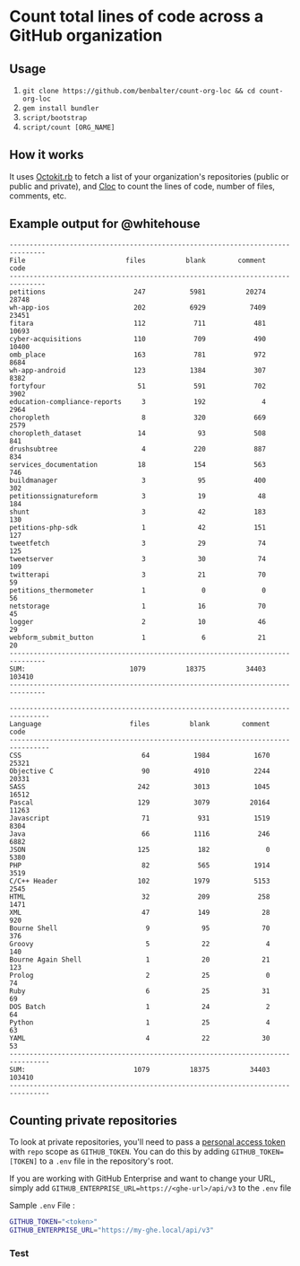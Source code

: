 # Count total lines of code across a GitHub organization

## Usage

1. `git clone https://github.com/benbalter/count-org-loc && cd count-org-loc`
2. `gem install bundler`
3. `script/bootstrap`
4. `script/count [ORG_NAME]`

## How it works

It uses [Octokit.rb](https://github.com/octokit/octokit.rb) to fetch a list of your organization's repositories (public or public and private), and [Cloc](https://github.com/AlDanial/cloc) to count the lines of code, number of files, comments, etc.

## Example output for @whitehouse

```
-------------------------------------------------------------------------------
File                         files          blank        comment           code
-------------------------------------------------------------------------------
petitions                      247           5981          20274          28748
wh-app-ios                     202           6929           7409          23451
fitara                         112            711            481          10693
cyber-acquisitions             110            709            490          10400
omb_place                      163            781            972           8684
wh-app-android                 123           1384            307           8382
fortyfour                       51            591            702           3902
education-compliance-reports     3            192              4           2964
choropleth                       8            320            669           2579
choropleth_dataset              14             93            508            841
drushsubtree                     4            220            887            834
services_documentation          18            154            563            746
buildmanager                     3             95            400            302
petitionssignatureform           3             19             48            184
shunt                            3             42            183            130
petitions-php-sdk                1             42            151            127
tweetfetch                       3             29             74            125
tweetserver                      3             30             74            109
twitterapi                       3             21             70             59
petitions_thermometer            1              0              0             56
netstorage                       1             16             70             45
logger                           2             10             46             29
webform_submit_button            1              6             21             20
-------------------------------------------------------------------------------
SUM:                          1079          18375          34403         103410
-------------------------------------------------------------------------------

--------------------------------------------------------------------------------
Language                      files          blank        comment           code
--------------------------------------------------------------------------------
CSS                              64           1984           1670          25321
Objective C                      90           4910           2244          20331
SASS                            242           3013           1045          16512
Pascal                          129           3079          20164          11263
Javascript                       71            931           1519           8304
Java                             66           1116            246           6882
JSON                            125            182              0           5380
PHP                              82            565           1914           3519
C/C++ Header                    102           1979           5153           2545
HTML                             32            209            258           1471
XML                              47            149             28            920
Bourne Shell                      9             95             70            376
Groovy                            5             22              4            140
Bourne Again Shell                1             20             21            123
Prolog                            2             25              0             74
Ruby                              6             25             31             69
DOS Batch                         1             24              2             64
Python                            1             25              4             63
YAML                              4             22             30             53
--------------------------------------------------------------------------------
SUM:                           1079          18375          34403         103410
--------------------------------------------------------------------------------
```

## Counting private repositories

To look at private repositories, you'll need to pass a [personal access token](https://github.com/settings/tokens/new) with `repo` scope as `GITHUB_TOKEN`. You can do this by adding `GITHUB_TOKEN=[TOKEN]` to a `.env` file in the repository's root.

If you are working with GitHub Enterprise and want to change your URL, simply add `GITHUB_ENTERPRISE_URL=https://<ghe-url>/api/v3` to the `.env` file


Sample `.env` File :

```bash
GITHUB_TOKEN="<token>"
GITHUB_ENTERPRISE_URL="https://my-ghe.local/api/v3"
```


### Test
